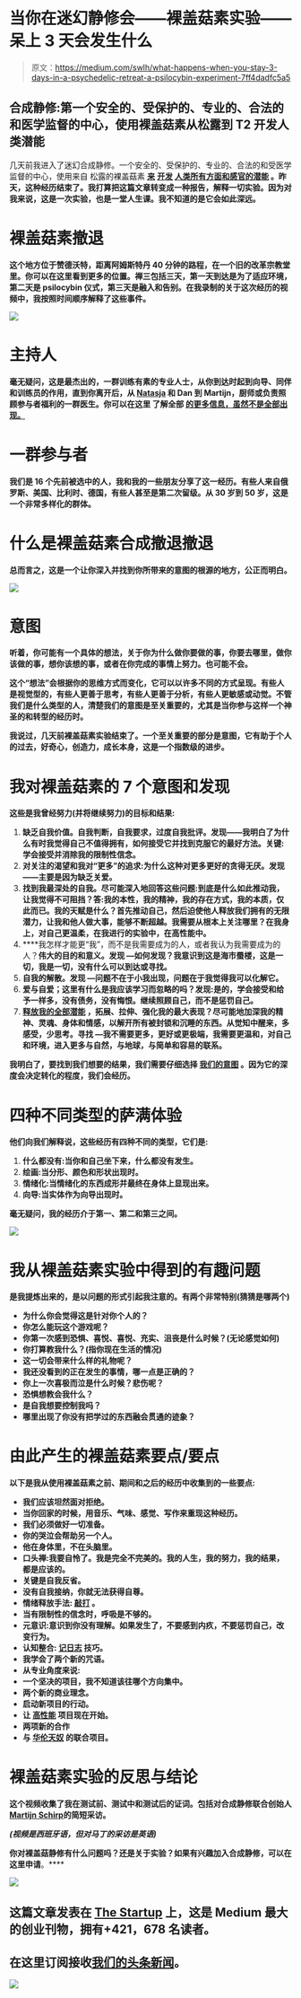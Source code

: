 # 当你在迷幻静修会——裸盖菇素实验——呆上 3 天会发生什么

> 原文：<https://medium.com/swlh/what-happens-when-you-stay-3-days-in-a-psychedelic-retreat-a-psilocybin-experiment-7ff4dadfc5a5>

## 合成静修:第一个安全的、受保护的、专业的、合法的和医学监督的中心，使用裸盖菇素从松露到 T2 开发人类潜能

几天前我进入了迷幻合成静修。一个安全的、受保护的、专业的、合法的和受医学监督的中心，使用来自 松露的裸盖菇素 [**来**](https://es.wikipedia.org/wiki/Psilocibina) **[**开发**](https://www.vice.com/es_latam/article/5gvdm8/los-beneficios-medicos-de-los-hongos-magicos) [**人类所有方面和感官的潜能**](https://isragarcia.com/high-impact-mindfulness-experiment) 。昨天，这种经历结束了。我打算把这篇文章转变成一种报告，解释一切[](https://isragarcia.com/category/experiment)**实验。因为对我来说，这是一次实验，也是一堂人生课。我不知道的是它会如此深远。****

# **裸盖菇素撤退**

**这个地方位于赞德沃特，距离阿姆斯特丹 40 分钟的路程，在一个旧的改革宗教堂里。你可以在这里看到更多的位置。禅三包括三天，第一天到达是为了适应环境，第二天是 psilocybin 仪式，第三天是融入和告别。在我录制的关于这次经历的视频中，我按照时间顺序解释了这些事件。**

**![](img/1277cc810f1665c39602667228a74180.png)**

# **主持人**

**毫无疑问，这是最杰出的，一群训练有素的专业人士，从你到达时起到向导、同伴和训练员的作用，直到你离开后，从 [**Natasja**](https://www.facebook.com/IAMnatasjapelgrom/) 和 Dan 到 Martijn，厨师或负责照顾参与者福利的一群医生。你可以在这里 了解全部 [**的更多信息，虽然不是全部出现。**](https://synthesisretreat.com/about-us/)**

# **一群参与者**

**我们是 16 个先前被选中的人，我和我的一些朋友分享了这一经历。有些人来自俄罗斯、美国、比利时、德国，有些人甚至是第二次留级。从 30 岁到 50 岁，这是一个非常多样化的群体。**

# **什么是裸盖菇素合成撤退撤退**

**总而言之，这是一个让你深入并找到你所带来的意图的根源的地方，公正而明白。**

**![](img/81ead4518cdcbb3aa15dc865bdb2a2b1.png)**

# **意图**

**听着，你可能有一个具体的想法，关于你为什么做你要做的事，你要去哪里，做你该做的事，想你该想的事，或者在你完成的事情上努力。也可能不会。**

**这个“想法”会根据你的思维方式而变化，它可以以许多不同的方式呈现。有些人是视觉型的，有些人更善于思考，有些人更善于分析，有些人更敏感或动觉。不管我们是什么类型的人，清楚我们的意图是至关重要的，尤其是当你参与这样一个神圣的和转型的经历时。**

**我说过，几天前裸盖菇素实验结束了。一个至关重要的部分是意图，它有助于个人的过去，好奇心，创造力，成长本身，这是一个指数级的进步。**

# **我对裸盖菇素的 7 个意图和发现**

**这些是我曾经努力(并将继续努力)的目标和结果:**

1.  ****缺乏自我价值。自我判断，自我要求，过度自我批评**。发现——我明白了为什么有时我觉得自己不值得拥有，如何接受它并找到克服它的最好方法。**关键**:学会接受并消除我的限制性信念。**
2.  ****对关注的渴望和我对“更多”的追求**:为什么这种对更多更好的贪得无厌。**发现**——主要是因为缺乏关爱。**
3.  **找到我最深处的自我。尽可能深入地回答这些问题:到底是什么如此推动我，让我觉得不可阻挡？答:我的本性，我的精神，我的存在方式，我的本质，仅此而已。我的天赋是什么？首先推动自己，然后迫使他人释放我们拥有的无限潜力，让我和他人做大事，能够不断超越。我需要从根本上关注哪里？在我身上，对自己更温柔，在我进行的实验中，在高性能中。**
4.  ****我怎样才能更“我”，而不是我需要成为的人，或者我认为我需要成为的人？**伟大的目的和意义。**发现** —如何发现？我意识到这是海市蜃楼，这是一切，我是一切，没有什么可以到达或寻找。**
5.  ****自我的解散**。**发现** —问题不在于小我出现，问题在于我觉得我可以化解它。**
6.  ****爱与自爱**；这里有什么是我应该学习而忽略的吗？**发现**:是的，学会接受和给予一样多，没有债务，没有悔恨。继续照顾自己，而不是惩罚自己。**
7.  **[**释放我的全部潜能**](https://isragarcia.com/unstoppable-attitude-self-reliance-story) **，拓展、拉伸、强化我的最大表现？尽可能地加深我的精神、灵魂、身体和情感，以解开所有被封锁和沉睡的东西。从觉知中醒来，多感受，少思考。**寻找** —我不需要更多，更好或更极端，我需要更温和，对自己和环境，进入更多与自然，与地球，与简单和容易的联系。****

**我明白了，要找到我们想要的结果，我们需要仔细选择 [**我们的意图**](https://isragarcia.com/i-made-it-happen) 。因为它的深度会决定转化的程度，我们会经历。**

# **四种不同类型的萨满体验**

**他们向我们解释说，这些经历有四种不同的类型，它们是:**

1.  **什么都没有:当你和自己坐下来，什么都没有发生。**
2.  **绘画:当分形、颜色和形状出现时。**
3.  **情绪化:当情绪化的东西成形并最终在身体上显现出来。**
4.  **向导:当实体作为向导出现时。**

**毫无疑问，我的经历介于第一、第二和第三之间。**

**![](img/5c6261439d9e9e344dca317f1a6a0295.png)**

# **我从裸盖菇素实验中得到的有趣问题**

**是我提炼出来的，是以问题的形式引起我注意的。有两个非常特别(猜猜是哪两个)**

*   **为什么你会觉得这是针对你个人的？**
*   **你怎么能玩这个游戏呢？**
*   **你第一次感到恐惧、喜悦、喜悦、充实、沮丧是什么时候？(无论感觉如何)**
*   **你打算教我什么？(指你现在生活的情况)**
*   **这一切会带来什么样的礼物呢？**
*   **我还没看到的正在发生的事情，哪一点是正确的？**
*   **你上一次喜极而泣是什么时候？悲伤呢？**
*   **恐惧想教会我什么？**
*   **是自我想要控制我吗？**
*   **哪里出现了你没有把学过的东西融会贯通的迹象？**

# **由此产生的裸盖菇素要点/要点**

**以下是我从使用裸盖菇素之前、期间和之后的经历中收集到的一些要点:**

*   **我们应该坦然面对拒绝。**
*   **当你回家的时候，用音乐、气味、感觉、写作来重现这种经历。**
*   **我们必须做好一切准备。**
*   **你的哭泣会帮助另一个人。**
*   **他在身体里，不在头脑里。**
*   **口头禅:我要自怜了。我是完全不完美的。我的人生，我的努力，我的结果，都是应该的。**
*   **关键是自我反省。**
*   **没有自我接纳，你就无法获得自尊。**
*   **情绪释放手法: [**敲打**](https://www.thetappingsolution.com/what-is-eft-tapping/) 。**
*   **当有限制性的信念时，呼吸是不够的。**
*   **元意识:意识到你没有理解。如果发生了，不要感到内疚，不要惩罚自己，改变行为。**
*   **认知整合: [**记日志**](https://isragarcia.es/journaling-tecnica) 技巧。**
*   **我学会了两个新的咒语。**
*   **从专业角度来说:**
*   **一个坚决的项目，我不知道该往哪个方向集中。**
*   **两个新的商业理念。**
*   **启动新项目的行动。**
*   **让 [**高性能**](https://isragarcia.com/category/high-performance) 项目现在开始。**
*   **两项新的合作**
*   **与 [**华伦天奴**](https://isragarcia.es/disrupt-everything/?p=admin&do=edit&=episode&name=2018-07-20_44_dep_-_valentino_barrioseta.mp3) 的联合项目。**

# **裸盖菇素实验的反思与结论**

**这个视频收集了我在测试前、测试中和测试后的证词。包括对合成静修联合创始人[**Martijn Schirp**](https://highexistence.com/people/martijn/)的简短采访。**

***(视频是西班牙语，但对马丁的采访是英语)***

**你对裸盖菇静修有什么问题吗？还是关于实验？如果有兴趣加入合成静修，可以在这里申请[](https://synthesisretreat.com/application-form/)**。****

****[![](img/308a8d84fb9b2fab43d66c117fcc4bb4.png)](https://medium.com/swlh)****

## ****这篇文章发表在 [The Startup](https://medium.com/swlh) 上，这是 Medium 最大的创业刊物，拥有+421，678 名读者。****

## ****在这里订阅接收[我们的头条新闻](https://growthsupply.com/the-startup-newsletter/)。****

****[![](img/b0164736ea17a63403e660de5dedf91a.png)](https://medium.com/swlh)****